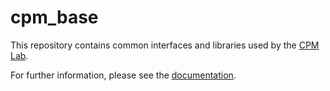 # cpm_base
This repository contains common interfaces and libraries used by the [CPM Lab](https://github.com/embedded-software-laboratory/cpm-lab).

For further information, please see the [documentation](https://cpm.embedded.rwth-aachen.de/doc).